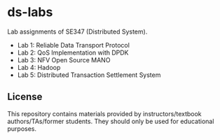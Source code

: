 # ds-labs

Lab assignments of SE347 (Distributed System).

- Lab 1: Reliable Data Transport Protocol
- Lab 2: QoS Implementation with DPDK
- Lab 3: NFV Open Source MANO
- Lab 4: Hadoop
- Lab 5: Distributed Transaction Settlement System

## License

This repository contains materials provided by instructors/textbook authors/TAs/former students. They should only be used for educational purposes.
